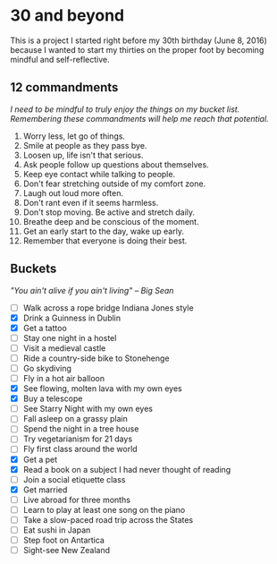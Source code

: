 # 30 and beyond

This is a project I started right before my 30th birthday (June 8, 2016) because I wanted to start my thirties on the proper foot by becoming mindful and self-reflective.

## 12 commandments

*I need to be mindful to truly enjoy the things on my bucket list. Remembering these commandments will help me reach that potential.*

1. Worry less, let go of things.
2. Smile at people as they pass bye.
3. Loosen up, life isn't that serious.
4. Ask people follow up questions about themselves.
5. Keep eye contact while talking to people.
6. Don't fear stretching outside of my comfort zone.
7. Laugh out loud more often.
8. Don't rant even if it seems harmless.
9. Don't stop moving. Be active and stretch daily.
10. Breathe deep and be conscious of the moment.
11. Get an early start to the day, wake up early.
12. Remember that everyone is doing their best.

## Buckets

*"You ain't alive if you ain't living" – Big Sean*

- [ ] Walk across a rope bridge Indiana Jones style
- [X] Drink a Guinness in Dublin
- [X] Get a tattoo
- [ ] Stay one night in a hostel
- [ ] Visit a medieval castle
- [ ] Ride a country-side bike to Stonehenge
- [ ] Go skydiving
- [ ] Fly in a hot air balloon
- [X] See flowing, molten lava with my own eyes
- [X] Buy a telescope
- [ ] See Starry Night with my own eyes
- [ ] Fall asleep on a grassy plain
- [ ] Spend the night in a tree house
- [ ] Try vegetarianism for 21 days
- [ ] Fly first class around the world
- [X] Get a pet
- [X] Read a book on a subject I had never thought of reading
- [ ] Join a social etiquette class
- [X] Get married
- [ ] Live abroad for three months
- [ ] Learn to play at least one song on the piano
- [ ] Take a slow-paced road trip across the States
- [ ] Eat sushi in Japan
- [ ] Step foot on Antartica
- [ ] Sight-see New Zealand
